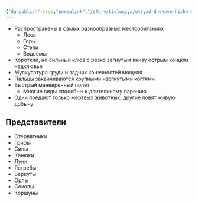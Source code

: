 ```yaml
---
{"dg-publish":true,"permalink":"/sfery/biologiya/otryad-dnevnye-hishhnye-pticzy/","tags":["Зоология"]}
---
```


- Распространены в самых разнообразных местообитаниях
	- Леса
	- Горы
	- Степи
	- Водоёмы
- Короткий, но сильный клюв с резко загнутым книзу острым концом надклювья
- Мускулатура груди и задних конечностей мощная
- Пальцы заканчиваются крупными изогнутыми когтями
- Быстрый маневренный полёт
	- Многие виды способны к длительному парению
- Одни поедают только мёртвых животных, другие ловят живую добычу 
## Представители 
- Стервятники
- Грифы
- Сипы
- Канюки
- Луни 
- Ястребы
- Беркуты
- Орлы 
- Соколы
- Коршуны 